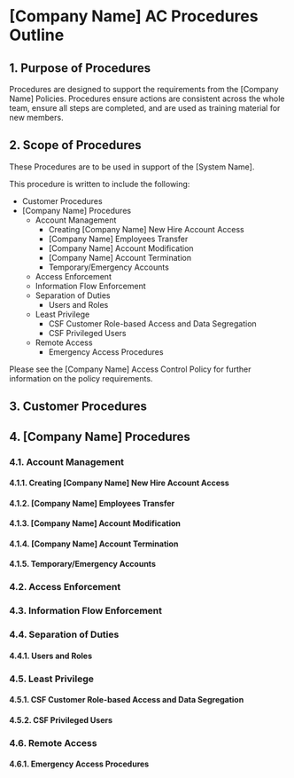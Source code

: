 # [Company Name] AC Procedures Outline
## 1.	Purpose of Procedures
Procedures are designed to support the requirements from the [Company Name] Policies.  Procedures ensure actions are consistent across the whole team, ensure all steps are completed, and are used as training material for new members.  

## 2.	Scope of Procedures
These Procedures are to be used in support of the [System Name].

This procedure is written to include the following:
* Customer Procedures
* [Company Name] Procedures
  * Account Management
    * Creating [Company Name] New Hire Account Access
    * [Company Name] Employees Transfer
    * [Company Name] Account Modification
    * [Company Name] Account Termination
    * Temporary/Emergency Accounts
  * Access Enforcement
  * Information Flow Enforcement
  * Separation of Duties
    * Users and Roles
  * Least Privilege
    * CSF Customer Role-based Access and Data Segregation
    * CSF Privileged Users
  * Remote Access
    * Emergency Access Procedures

Please see the [Company Name] Access Control Policy for further information on the policy requirements.

## 3.	Customer Procedures
## 4.	[Company Name] Procedures
### 4.1.	Account Management
#### 4.1.1.	Creating [Company Name] New Hire Account Access
#### 4.1.2.	[Company Name] Employees Transfer
#### 4.1.3.	[Company Name] Account Modification
#### 4.1.4.	[Company Name] Account Termination
#### 4.1.5.	Temporary/Emergency Accounts
### 4.2.	Access Enforcement
### 4.3.	Information Flow Enforcement
### 4.4.	Separation of Duties
#### 4.4.1.	Users and Roles
### 4.5.	Least Privilege
#### 4.5.1.	CSF Customer Role-based Access and Data Segregation
#### 4.5.2.	CSF Privileged Users
### 4.6.	Remote Access
#### 4.6.1.	Emergency Access Procedures
